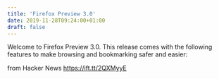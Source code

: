 ```yaml
---
title: 'Firefox Preview 3.0'
date: 2019-11-28T09:24:00+01:00
draft: false
---
```


Welcome to Firefox Preview 3.0. This release comes with the following features to make browsing and bookmarking safer and easier:

  
  
from Hacker News https://ift.tt/2QXMyyE